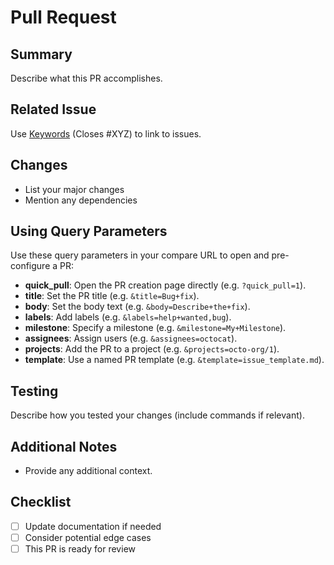 # Pull Request

## Summary

Describe what this PR accomplishes.

## Related Issue

Use [Keywords](https://docs.github.com/en/issues/tracking-your-work-with-issues/creating-issues/linking-a-pull-request-to-an-issue) (Closes #XYZ) to link to issues.

## Changes

- List your major changes
- Mention any dependencies

## Using Query Parameters

Use these query parameters in your compare URL to open and pre-configure a PR:

- **quick_pull**: Open the PR creation page directly (e.g. `?quick_pull=1`).
- **title**: Set the PR title (e.g. `&title=Bug+fix`).
- **body**: Set the body text (e.g. `&body=Describe+the+fix`).
- **labels**: Add labels (e.g. `&labels=help+wanted,bug`).
- **milestone**: Specify a milestone (e.g. `&milestone=My+Milestone`).
- **assignees**: Assign users (e.g. `&assignees=octocat`).
- **projects**: Add the PR to a project (e.g. `&projects=octo-org/1`).
- **template**: Use a named PR template (e.g. `&template=issue_template.md`).

## Testing

Describe how you tested your changes (include commands if relevant).

## Additional Notes

- Provide any additional context.

## Checklist

- [ ] Update documentation if needed
- [ ] Consider potential edge cases
- [ ] This PR is ready for review
